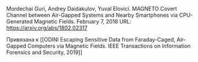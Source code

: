 Mordechai Guri, Andrey Daidakulov, Yuval Elovici. MAGNETO Covert Channel between Air-Gapped Systems and Nearby Smartphones via CPU-Generated Magnetic Fields. February 7, 2018
URL: https://arxiv.org/abs/1802.02317

Привязана к [[ODINI Escaping Sensitive Data from  Faraday-Caged, Air-Gapped Computers via Magnetic Fields. IEEE Transactions on Information Forensics and  Security, 2019]]